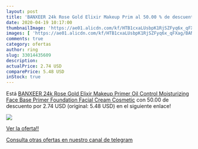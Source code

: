 ```yaml
---
layout: post
title: 'BANXEER 24k Rose Gold Elixir Makeup Prim al 50.00 % de descuento'
date: 2020-04-19 10:17:00
thumbnailImage: 'https://ae01.alicdn.com/kf/HTB1cxaLUsbpK1RjSZFyq6x_qFXag/BANXEER-24k-Rose-Gold-Elixir-Makeup-Primer-Oil-Control-Moisturizing-Face-Base-Primer-Foundation-Facial-Cream.jpg_350x350._SL200_.jpg'
images: [ 'https://ae01.alicdn.com/kf/HTB1cxaLUsbpK1RjSZFyq6x_qFXag/BANXEER-24k-Rose-Gold-Elixir-Makeup-Primer-Oil-Control-Moisturizing-Face-Base-Primer-Foundation-Facial-Cream.jpg_350x350._SL200_.jpg' ]
comments: true
category: ofertas
author: ring
slug: 33014435609
description:
actualPrice: 2.74 USD
comparePrice: 5.48 USD
inStock: true
---
```


Está [BANXEER 24k Rose Gold Elixir Makeup Primer Oil Control Moisturizing Face Base Primer Foundation Facial Cream Cosmetic](https://www.amazon.com/dp/33014435609/?tag=redken08-20) con 50.00 de descuento por 2.74 USD (original: 5.48 USD) en el siguiente enlace!

[![](https://ae01.alicdn.com/kf/HTB1cxaLUsbpK1RjSZFyq6x_qFXag/BANXEER-24k-Rose-Gold-Elixir-Makeup-Primer-Oil-Control-Moisturizing-Face-Base-Primer-Foundation-Facial-Cream.jpg_350x350._SL200_.jpg)](https://www.amazon.com/dp/33014435609/?tag=redken08-20)

[Ver la oferta!!](https://www.amazon.com/dp/33014435609/?tag=redken08-20)

[Consulta otras ofertas en nuestro canal de telegram](https://t.me/s/ofertas25)
